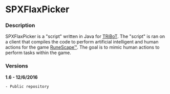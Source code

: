 # SPXFlaxPicker

### Description
SPXFlaxPicker is a "script" written in Java for [TRiBoT](http://tribot.com). The "script" is ran on a client that compiles the code to perform
artificial intelligent and human actions for the game [RuneScape™](http://runescape.com). The goal is to mimic human actions to perform tasks within
the game.

### Versions
**1.6 - 12/6/2016**
```sh
- Public repository
```
